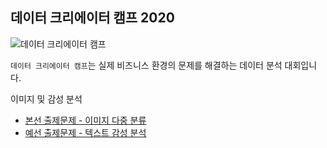 ## 데이터 크리에이터 캠프 2020

![데이터 크리에이터 캠프](../img/DCC,jpg)

`데이터 크리에이터 캠프`는 실제 비즈니스 환경의 문제를 해결하는 데이터 분석 대회입니다.  

이미지 및 감성 분석

* [본선 출제문제 - 이미지 다중 분류](https://github.com/YUSEONGMIN/Analysis_project_code/tree/f1ca88b851762deb64da55ec385cdb4828cefa43/3_%EB%A6%AC%EB%B7%B0%20%EB%8D%B0%EC%9D%B4%ED%84%B0%20%EB%B6%84%EC%84%9D/%EB%B3%B8%EC%84%A0%EC%B6%9C%EC%A0%9C%EB%AC%B8%EC%A0%9C)
* [예선 출제문제 - 텍스트 감성 분석]()
